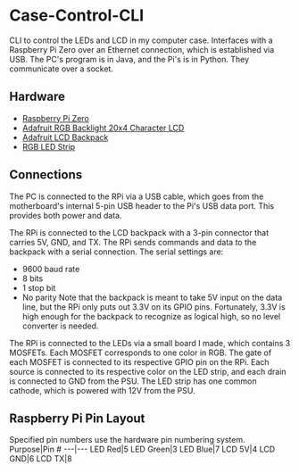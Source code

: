 # Case-Control-CLI
CLI to control the LEDs and LCD in my computer case. Interfaces with a Raspberry Pi Zero over an
Ethernet connection, which is established via USB. The PC's program is in Java, and the Pi's is
in Python. They communicate over a socket.

## Hardware
* [Raspberry Pi Zero](https://www.raspberrypi.org/products/pi-zero/)
* [Adafruit RGB Backlight 20x4 Character LCD](https://www.adafruit.com/product/498)
* [Adafruit LCD Backpack](https://www.adafruit.com/product/781)
* [RGB LED Strip](https://www.adafruit.com/product/346)

## Connections
The PC is connected to the RPi via a USB cable, which goes from the motherboard's internal
5-pin USB header to the Pi's USB data port. This provides both power and data.  

The RPi is connected to the LCD backpack with a 3-pin connector that carries 5V, GND, and TX.
The RPi sends commands and data to the backpack with a serial connection. The serial settings are:
* 9600 baud rate
* 8 bits
* 1 stop bit
* No parity
Note that the backpack is meant to take 5V input on the data line, but the RPi only puts out 3.3V
on its GPIO pins. Fortunately, 3.3V is high enough for the backpack to recognize as logical high,
so no level converter is needed.  

The RPi is connected to the LEDs via a small board I made, which contains 3 MOSFETs. Each MOSFET
corresponds to one color in RGB. The gate of each MOSFET is connected to its respective GPIO pin
on the RPi. Each source is connected to its respective color on the LED strip, and each drain is
connected to GND from the PSU. The LED strip has one common cathode, which is powered with 12V from
the PSU.


## Raspberry Pi Pin Layout
Specified pin numbers use the hardware pin numbering system.
Purpose|Pin #
---|---
LED Red|5
LED Green|3
LED Blue|7
LCD 5V|4
LCD GND|6
LCD TX|8
